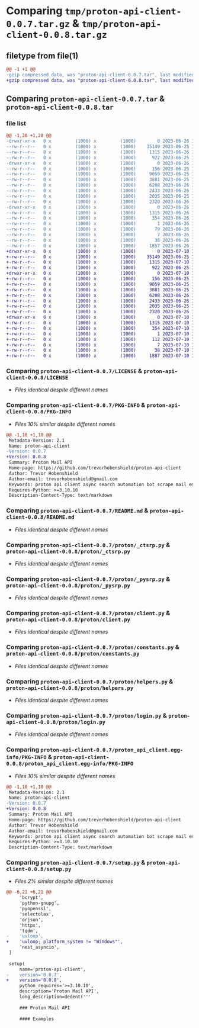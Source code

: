 # Comparing `tmp/proton-api-client-0.0.7.tar.gz` & `tmp/proton-api-client-0.0.8.tar.gz`

## filetype from file(1)

```diff
@@ -1 +1 @@
-gzip compressed data, was "proton-api-client-0.0.7.tar", last modified: Mon Jun 26 19:17:44 2023, max compression
+gzip compressed data, was "proton-api-client-0.0.8.tar", last modified: Mon Jul 10 18:10:48 2023, max compression
```

## Comparing `proton-api-client-0.0.7.tar` & `proton-api-client-0.0.8.tar`

### file list

```diff
@@ -1,20 +1,20 @@
-drwxr-xr-x   0 x         (1000) x         (1000)        0 2023-06-26 19:17:44.482118 proton-api-client-0.0.7/
--rw-r--r--   0 x         (1000) x         (1000)    35149 2023-06-25 17:48:35.000000 proton-api-client-0.0.7/LICENSE
--rw-r--r--   0 x         (1000) x         (1000)     1315 2023-06-26 19:17:44.482118 proton-api-client-0.0.7/PKG-INFO
--rw-r--r--   0 x         (1000) x         (1000)      922 2023-06-25 17:48:35.000000 proton-api-client-0.0.7/README.md
-drwxr-xr-x   0 x         (1000) x         (1000)        0 2023-06-26 19:17:44.482118 proton-api-client-0.0.7/proton/
--rw-r--r--   0 x         (1000) x         (1000)      156 2023-06-25 17:48:35.000000 proton-api-client-0.0.7/proton/__init__.py
--rw-r--r--   0 x         (1000) x         (1000)     9059 2023-06-25 17:48:35.000000 proton-api-client-0.0.7/proton/_ctsrp.py
--rw-r--r--   0 x         (1000) x         (1000)     3881 2023-06-25 17:48:35.000000 proton-api-client-0.0.7/proton/_pysrp.py
--rw-r--r--   0 x         (1000) x         (1000)     6208 2023-06-26 19:12:55.000000 proton-api-client-0.0.7/proton/client.py
--rw-r--r--   0 x         (1000) x         (1000)     2433 2023-06-26 19:15:08.000000 proton-api-client-0.0.7/proton/constants.py
--rw-r--r--   0 x         (1000) x         (1000)     2035 2023-06-25 17:48:35.000000 proton-api-client-0.0.7/proton/helpers.py
--rw-r--r--   0 x         (1000) x         (1000)     2320 2023-06-26 19:12:23.000000 proton-api-client-0.0.7/proton/login.py
-drwxr-xr-x   0 x         (1000) x         (1000)        0 2023-06-26 19:17:44.482118 proton-api-client-0.0.7/proton_api_client.egg-info/
--rw-r--r--   0 x         (1000) x         (1000)     1315 2023-06-26 19:17:44.000000 proton-api-client-0.0.7/proton_api_client.egg-info/PKG-INFO
--rw-r--r--   0 x         (1000) x         (1000)      354 2023-06-26 19:17:44.000000 proton-api-client-0.0.7/proton_api_client.egg-info/SOURCES.txt
--rw-r--r--   0 x         (1000) x         (1000)        1 2023-06-26 19:17:44.000000 proton-api-client-0.0.7/proton_api_client.egg-info/dependency_links.txt
--rw-r--r--   0 x         (1000) x         (1000)       79 2023-06-26 19:17:44.000000 proton-api-client-0.0.7/proton_api_client.egg-info/requires.txt
--rw-r--r--   0 x         (1000) x         (1000)        7 2023-06-26 19:17:44.000000 proton-api-client-0.0.7/proton_api_client.egg-info/top_level.txt
--rw-r--r--   0 x         (1000) x         (1000)       38 2023-06-26 19:17:44.482118 proton-api-client-0.0.7/setup.cfg
--rw-r--r--   0 x         (1000) x         (1000)     1857 2023-06-26 19:15:08.000000 proton-api-client-0.0.7/setup.py
+drwxr-xr-x   0 x         (1000) x         (1000)        0 2023-07-10 18:10:48.766699 proton-api-client-0.0.8/
+-rw-r--r--   0 x         (1000) x         (1000)    35149 2023-06-25 17:48:35.000000 proton-api-client-0.0.8/LICENSE
+-rw-r--r--   0 x         (1000) x         (1000)     1315 2023-07-10 18:10:48.766699 proton-api-client-0.0.8/PKG-INFO
+-rw-r--r--   0 x         (1000) x         (1000)      922 2023-06-25 17:48:35.000000 proton-api-client-0.0.8/README.md
+drwxr-xr-x   0 x         (1000) x         (1000)        0 2023-07-10 18:10:48.766699 proton-api-client-0.0.8/proton/
+-rw-r--r--   0 x         (1000) x         (1000)      156 2023-06-25 17:48:35.000000 proton-api-client-0.0.8/proton/__init__.py
+-rw-r--r--   0 x         (1000) x         (1000)     9059 2023-06-25 17:48:35.000000 proton-api-client-0.0.8/proton/_ctsrp.py
+-rw-r--r--   0 x         (1000) x         (1000)     3881 2023-06-25 17:48:35.000000 proton-api-client-0.0.8/proton/_pysrp.py
+-rw-r--r--   0 x         (1000) x         (1000)     6208 2023-06-26 19:12:55.000000 proton-api-client-0.0.8/proton/client.py
+-rw-r--r--   0 x         (1000) x         (1000)     2433 2023-06-26 19:15:08.000000 proton-api-client-0.0.8/proton/constants.py
+-rw-r--r--   0 x         (1000) x         (1000)     2035 2023-06-25 17:48:35.000000 proton-api-client-0.0.8/proton/helpers.py
+-rw-r--r--   0 x         (1000) x         (1000)     2320 2023-06-26 19:12:23.000000 proton-api-client-0.0.8/proton/login.py
+drwxr-xr-x   0 x         (1000) x         (1000)        0 2023-07-10 18:10:48.766699 proton-api-client-0.0.8/proton_api_client.egg-info/
+-rw-r--r--   0 x         (1000) x         (1000)     1315 2023-07-10 18:10:48.000000 proton-api-client-0.0.8/proton_api_client.egg-info/PKG-INFO
+-rw-r--r--   0 x         (1000) x         (1000)      354 2023-07-10 18:10:48.000000 proton-api-client-0.0.8/proton_api_client.egg-info/SOURCES.txt
+-rw-r--r--   0 x         (1000) x         (1000)        1 2023-07-10 18:10:48.000000 proton-api-client-0.0.8/proton_api_client.egg-info/dependency_links.txt
+-rw-r--r--   0 x         (1000) x         (1000)      112 2023-07-10 18:10:48.000000 proton-api-client-0.0.8/proton_api_client.egg-info/requires.txt
+-rw-r--r--   0 x         (1000) x         (1000)        7 2023-07-10 18:10:48.000000 proton-api-client-0.0.8/proton_api_client.egg-info/top_level.txt
+-rw-r--r--   0 x         (1000) x         (1000)       38 2023-07-10 18:10:48.766699 proton-api-client-0.0.8/setup.cfg
+-rw-r--r--   0 x         (1000) x         (1000)     1887 2023-07-10 18:10:21.000000 proton-api-client-0.0.8/setup.py
```

### Comparing `proton-api-client-0.0.7/LICENSE` & `proton-api-client-0.0.8/LICENSE`

 * *Files identical despite different names*

### Comparing `proton-api-client-0.0.7/PKG-INFO` & `proton-api-client-0.0.8/PKG-INFO`

 * *Files 10% similar despite different names*

```diff
@@ -1,10 +1,10 @@
 Metadata-Version: 2.1
 Name: proton-api-client
-Version: 0.0.7
+Version: 0.0.8
 Summary: Proton Mail API
 Home-page: https://github.com/trevorhobenshield/proton-api-client
 Author: Trevor Hobenshield
 Author-email: trevorhobenshield@gmail.com
 Keywords: proton api client async search automation bot scrape mail email
 Requires-Python: >=3.10.10
 Description-Content-Type: text/markdown
```

### Comparing `proton-api-client-0.0.7/README.md` & `proton-api-client-0.0.8/README.md`

 * *Files identical despite different names*

### Comparing `proton-api-client-0.0.7/proton/_ctsrp.py` & `proton-api-client-0.0.8/proton/_ctsrp.py`

 * *Files identical despite different names*

### Comparing `proton-api-client-0.0.7/proton/_pysrp.py` & `proton-api-client-0.0.8/proton/_pysrp.py`

 * *Files identical despite different names*

### Comparing `proton-api-client-0.0.7/proton/client.py` & `proton-api-client-0.0.8/proton/client.py`

 * *Files identical despite different names*

### Comparing `proton-api-client-0.0.7/proton/constants.py` & `proton-api-client-0.0.8/proton/constants.py`

 * *Files identical despite different names*

### Comparing `proton-api-client-0.0.7/proton/helpers.py` & `proton-api-client-0.0.8/proton/helpers.py`

 * *Files identical despite different names*

### Comparing `proton-api-client-0.0.7/proton/login.py` & `proton-api-client-0.0.8/proton/login.py`

 * *Files identical despite different names*

### Comparing `proton-api-client-0.0.7/proton_api_client.egg-info/PKG-INFO` & `proton-api-client-0.0.8/proton_api_client.egg-info/PKG-INFO`

 * *Files 10% similar despite different names*

```diff
@@ -1,10 +1,10 @@
 Metadata-Version: 2.1
 Name: proton-api-client
-Version: 0.0.7
+Version: 0.0.8
 Summary: Proton Mail API
 Home-page: https://github.com/trevorhobenshield/proton-api-client
 Author: Trevor Hobenshield
 Author-email: trevorhobenshield@gmail.com
 Keywords: proton api client async search automation bot scrape mail email
 Requires-Python: >=3.10.10
 Description-Content-Type: text/markdown
```

### Comparing `proton-api-client-0.0.7/setup.py` & `proton-api-client-0.0.8/setup.py`

 * *Files 2% similar despite different names*

```diff
@@ -6,21 +6,21 @@
     'bcrypt',
     'python-gnupg',
     'pyopenssl',
     'selectolax',
     'orjson',
     'httpx',
     'tqdm',
-    'uvloop',
+    'uvloop; platform_system != "Windows"',
     'nest_asyncio',
 ]
 
 setup(
     name='proton-api-client',
-    version='0.0.7',
+    version='0.0.8',
     python_requires='>=3.10.10',
     description='Proton Mail API',
     long_description=dedent('''
     
     ### Proton Mail API
     
     #### Examples
```

